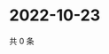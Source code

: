 # 2022-10-23

共 0 条

<!-- BEGIN WEIBO -->
<!-- 最后更新时间 Sun Oct 23 2022 19:02:07 GMT+0800 (China Standard Time) -->

<!-- END WEIBO -->
